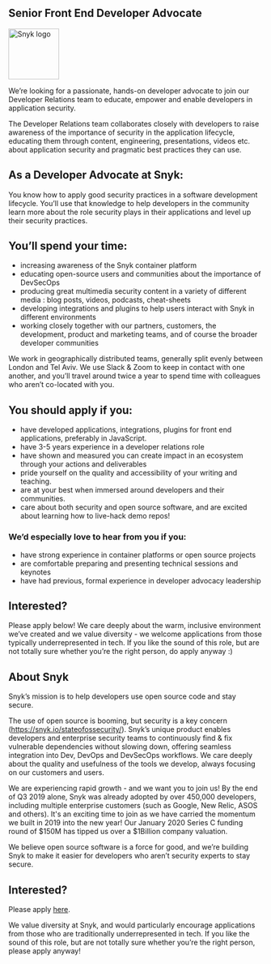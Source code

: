 Senior Front End Developer Advocate
---

<img src="https://res.cloudinary.com/snyk/image/upload/v1537345894/press-kit/brand/logo-black.png" width="100" alt="Snyk logo" />

<p><span style="font-weight: 400;">We’re looking for a passionate, hands-on developer advocate to join our Developer Relations team to educate, empower and enable developers in application security.</span></p>
<p><span style="font-weight: 400;">The Developer Relations team collaborates closely with developers to raise awareness of the importance of security in the application lifecycle, educating them through content, engineering, presentations, videos etc. about application security and pragmatic best practices they can use.</span></p>
<h2><strong>As a Developer Advocate at Snyk:</strong></h2>
<p><span style="font-weight: 400;">You know how to apply good security practices in a software development lifecycle. You’ll use that knowledge to help developers in the community learn more about the role security plays in their applications and level up their security practices.</span></p>
<h2><strong>You’ll spend your time:</strong></h2>
<ul>
<li style="font-weight: 400;"><span style="font-weight: 400;">increasing awareness of the Snyk container platform</span></li>
<li style="font-weight: 400;"><span style="font-weight: 400;">educating open-source users and communities about the importance of DevSecOps</span></li>
<li style="font-weight: 400;"><span style="font-weight: 400;">producing great multimedia security content in a variety of different media : blog posts, videos, podcasts, cheat-sheets</span></li>
<li style="font-weight: 400;"><span style="font-weight: 400;">developing integrations and plugins to help users interact with Snyk in different environments</span></li>
<li style="font-weight: 400;"><span style="font-weight: 400;">working closely together with our partners, customers, the development, product and marketing teams, and of course the broader developer communities</span></li>
</ul>
<p><span style="font-weight: 400;">We work in geographically distributed teams, generally split evenly between London and Tel Aviv. We use Slack &amp; Zoom to keep in contact with one another, and you’ll travel around twice a year to spend time with colleagues who aren’t co-located with you.</span></p>
<h2><strong>You should apply if you:</strong></h2>
<ul>
<li>have developed applications, integrations, plugins for front end applications, preferably in JavaScript.</li>
<li>have 3-5 years experience in a developer relations role</li>
<li>have shown and measured you can create impact in an ecosystem through your actions and deliverables</li>
<li>pride yourself on the quality and accessibility of your writing and teaching.</li>
<li>are at your best when immersed around developers and their communities.</li>
<li>care about both security and open source software, and are excited about learning how to live-hack demo repos!</li>
</ul>
<h3><strong>We’d especially love to hear from you if you:</strong></h3>
<ul>
<li>have strong experience in container platforms or open source projects</li>
<li>are comfortable preparing and presenting technical sessions and keynotes</li>
<li>have had previous, formal experience in developer advocacy leadership</li>
</ul>
<h2><strong>Interested?</strong></h2>
<p><span style="font-weight: 400;">Please apply below! We care deeply about the warm, inclusive environment we’ve created and we value diversity - we welcome applications from those typically underrepresented in tech. If you like the sound of this role, but are not totally sure whether you’re the right person, do apply anyway :)</span></p>
<h2><strong>About Snyk</strong></h2>
<p><span style="font-weight: 400;">Snyk’s mission is to help developers use open source code and stay secure. </span></p>
<p><span style="font-weight: 400;">The use of open source is booming, but security is a key concern (</span><a href="https://snyk.io/stateofossecurity/"><span style="font-weight: 400;">https://snyk.io/stateofossecurity/</span></a><span style="font-weight: 400;">). Snyk’s unique product enables developers and enterprise security teams to continuously find &amp; fix vulnerable dependencies without slowing down, offering seamless integration into Dev, DevOps and DevSecOps workflows. </span><span style="font-weight: 400;">We care deeply about the quality and usefulness of the tools we develop, always focusing on our customers and users. </span></p>
<p><span style="font-weight: 400;">We are experiencing rapid growth - and we want you to join us! By the end of Q3 2019 alone, Snyk was already adopted by over 450,000 developers, including multiple enterprise customers (such as Google, New Relic, ASOS and others). </span><span style="font-weight: 400;">It's an exciting time to join as we have carried the momentum we built in 2019 into the new year! Our January 2020 Series C funding round of $150M has tipped us over a $1Billion company valuation.</span></p>
<p><span style="font-weight: 400;">We believe open source software is a force for good, and we’re building Snyk to make it easier for developers who aren’t security experts to stay secure.</span></p>

Interested?
---

Please apply [here](https://boards.greenhouse.io/snyk/jobs/4030428002#app).

We value diversity at Snyk, and would particularly encourage applications from those who are traditionally underrepresented in tech.
If you like the sound of this role, but are not totally sure whether you’re the right person, please apply anyway!
